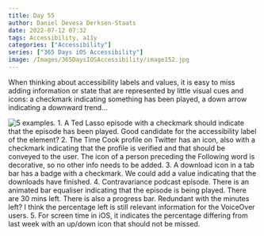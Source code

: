 ```yaml
---
title: Day 55
author: Daniel Devesa Derksen-Staats
date: 2022-07-12 07:32
tags: Accessibility, a11y
categories: ["Accessibility"]
series: ["365 Days iOS Accessibility"]
image: /Images/365DaysIOSAccessibility/image152.jpg
---
```


When thinking about accessibility labels and values, it is easy to miss adding information or state that are represented by little visual cues and icons: a checkmark indicating something has been played, a down arrow indicating a downward trend...

![5 examples. 1. A Ted Lasso episode with a checkmark should indicate that the episode has been played. Good candidate for the accessibility label of the element? 2. The Time Cook profile on Twitter has an icon, also with a checkmark indicating that the profile is verified and that should be conveyed to the user. The icon of a person preceding the Following word is decorative, so no other info needs to be added. 3. A download icon in a tab bar has a badge with a checkmark. We could add a value indicating that the downloads have finished. 4. Contravariance podcast episode. There is an animated bar equaliser indicating that the episode is being played. There are 30 mins left. There is also a progress bar. Redundant with the minutes left? I think the percentage left is still relevant information for the VoiceOver users. 5. For screen time in iOS, it indicates the percentage differing from last week with an up/down icon that should not be missed.](/Images/365DaysIOSAccessibility/image152.jpg)
